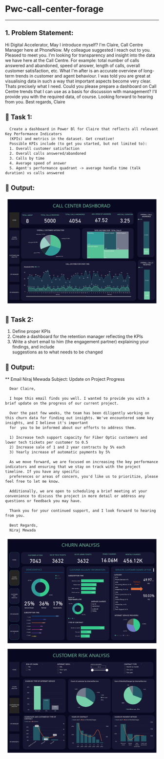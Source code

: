 # Pwc-call-center-forage
---
## 1. Problem Statement:


   Hi Digital Accelerator,
      May I introduce myself? I'm Claire, Call Centre Manager here at PhoneNow. My colleague suggested I reach out to you. Pleased to meet
      you.
      I'm looking for transparency and insight into the data we have here at the Call Centre. For example: total number of calls answered and
      abandoned, speed of answer, length of calls, overall customer satisfaction, etc. What I'm after is an accurate overview of long-term
      trends in customer and agent behaviour.
      I was told you are great at visualising data in such a way that important aspects become very clear. Thats precisely what I need.
      Could you please prepare a dashboard on Call Centre trends that I can use as a basis for discussion with management? I'll provide you
      with the required data, of course.
      Looking forward to hearing from you.
    Best regards,
    Claire

## 🎯 Task 1:
      Create a dashboard in Power Bl for Claire that reflects all relevant Key Performance Indicators
      (KPIs) and metrics in the dataset. Get creative!
      Possible KPIs include (to get you started, but not limited to):
      1. Overall customer satisfaction
      2. Overall calls answered/abandoned
      3. Calls by time
      4. Average speed of answer
      5. Agent's performance quadrant -> average handle time (talk duration) vs calls answered

## 🚀 Output:
![Task 1](DashBoard/call_center.jpg)

## 🎯 Task 2:   
  1. Define proper KPIs
  2. Create a dashboard for the retention manager reflecting the KPIs
  3. Write a short email to him (the engagement partner) explaining your findings, and include    
     suggestions as to what needs to be changed

## 🚀 Output:
** Email
      Niraj Mewada
      Subject: Update on Project Progress
   
      Dear Claire,

      I hope this email finds you well. I wanted to provide you with a brief update on the progress of our current project.
   
      Over the past few weeks, the team has been diligently working on this churn data for finding out insights. We've encountered some key insights, and I believe it's important 
      for  you to be informed about our efforts to address them.
   
      1) Increase tech support capacity for Fiber Optic customers and lower tech tickets per customer to 0.5
      2) Increase sale of 1 and 2 year contracts by 5% each
      3) Yearly increase of automatic payments by 5%
      
      As we move forward, we are focused on increasing the key performance indicators and ensuring that we stay on track with the project timeline. If you have any specific 
      preferences or areas of concern, you'd like us to prioritize, please feel free to let me know.
      
      Additionally, we are open to scheduling a brief meeting at your convenience to discuss the project in more detail or address any questions or feedback you may have.
      
      Thank you for your continued support, and I look forward to hearing from you.

      Best Regards,
      Niraj Mewada
![Task 2](DashBoard/churn.jpg)
![Task 2](DashBoard/customer_risk_analysis.jpg)

